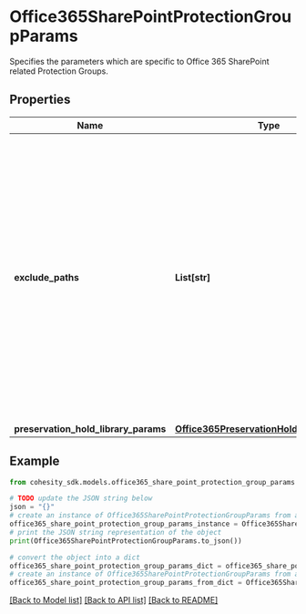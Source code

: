 # Office365SharePointProtectionGroupParams

Specifies the parameters which are specific to Office 365 SharePoint related Protection Groups.

## Properties

Name | Type | Description | Notes
------------ | ------------- | ------------- | -------------
**exclude_paths** | **List[str]** | Array of paths to be excluded from backup. Specifies list of doclib/directory paths which should be excluded when backing up Office 365 source. supported exclusion: - doclib exclusion: whole doclib is excluded from backup. sample: /Doclib1 - directory exclusion: specified path in doclib will be excluded from backup. sample: /Doclib1/folderA/forderB Doclibs can be specified by either a) Doclib name - eg, Documents. b) Drive id of doclib - b!ZMSl2JRm0UeXLHfHR1m-iuD10p0CIV9qSa6TtgM Regular expressions are not supported. If not specified, all the doclibs within sharepoint site will be protected. | [optional] 
**preservation_hold_library_params** | [**Office365PreservationHoldLibraryParams**](Office365PreservationHoldLibraryParams.md) |  | [optional] 

## Example

```python
from cohesity_sdk.models.office365_share_point_protection_group_params import Office365SharePointProtectionGroupParams

# TODO update the JSON string below
json = "{}"
# create an instance of Office365SharePointProtectionGroupParams from a JSON string
office365_share_point_protection_group_params_instance = Office365SharePointProtectionGroupParams.from_json(json)
# print the JSON string representation of the object
print(Office365SharePointProtectionGroupParams.to_json())

# convert the object into a dict
office365_share_point_protection_group_params_dict = office365_share_point_protection_group_params_instance.to_dict()
# create an instance of Office365SharePointProtectionGroupParams from a dict
office365_share_point_protection_group_params_from_dict = Office365SharePointProtectionGroupParams.from_dict(office365_share_point_protection_group_params_dict)
```
[[Back to Model list]](../README.md#documentation-for-models) [[Back to API list]](../README.md#documentation-for-api-endpoints) [[Back to README]](../README.md)


